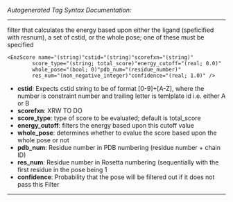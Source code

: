 _Autogenerated Tag Syntax Documentation:_

---
filter that calculates the energy based upon either the ligand (speficified with resnum), a set of cstid, or the whole pose; one of these must be specified

```
<EnzScore name="(string)"cstid="(string)"scorefxn="(string)"
        score_type="(string; total_score)"energy_cutoff="(real; 0.0)"
        whole_pose="(bool; 0)"pdb_num="(residue_number)"
        res_num="(non_negative_integer)"confidence="(real; 1.0)" />
```

-   **cstid**: Expects cstid string to be of format [0-9]+[A-Z], where the number is constraint number and trailing letter is temlplate id i.e. either A or B
-   **scorefxn**: XRW TO DO
-   **score_type**: type of score to be evaluated; default is total_score
-   **energy_cutoff**: filters the energy based upon this cutoff value
-   **whole_pose**: determines whether to evalue the score based upon the whole pose or not
-   **pdb_num**: Residue number in PDB numbering (residue number + chain ID)
-   **res_num**: Residue number in Rosetta numbering (sequentially with the first residue in the pose being 1
-   **confidence**: Probability that the pose will be filtered out if it does not pass this Filter

---
